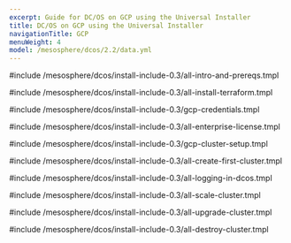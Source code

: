 ```yaml
---
excerpt: Guide for DC/OS on GCP using the Universal Installer
title: DC/OS on GCP using the Universal Installer
navigationTitle: GCP
menuWeight: 4
model: /mesosphere/dcos/2.2/data.yml
---
```


#include /mesosphere/dcos/install-include-0.3/all-intro-and-prereqs.tmpl

#include /mesosphere/dcos/install-include-0.3/all-install-terraform.tmpl

#include /mesosphere/dcos/install-include-0.3/gcp-credentials.tmpl

#include /mesosphere/dcos/install-include-0.3/all-enterprise-license.tmpl

#include /mesosphere/dcos/install-include-0.3/gcp-cluster-setup.tmpl

#include /mesosphere/dcos/install-include-0.3/all-create-first-cluster.tmpl

#include /mesosphere/dcos/install-include-0.3/all-logging-in-dcos.tmpl

#include /mesosphere/dcos/install-include-0.3/all-scale-cluster.tmpl

#include /mesosphere/dcos/install-include-0.3/all-upgrade-cluster.tmpl

#include /mesosphere/dcos/install-include-0.3/all-destroy-cluster.tmpl
